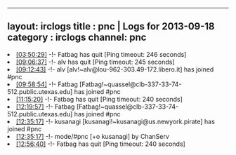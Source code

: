 
---
layout: irclogs
title : pnc | Logs for 2013-09-18
category : irclogs
channel: pnc
---
<li class="logitem"><a href="#03:50:29" name="03:50:29" class="time">[03:50:29]</a> -!- <span class="quit">Fatbag</span> has quit [Ping timeout: 246 seconds] </li>
<li class="logitem"><a href="#09:06:37" name="09:06:37" class="time">[09:06:37]</a> -!- <span class="quit">alv</span> has quit [Ping timeout: 245 seconds] </li>
<li class="logitem"><a href="#09:12:43" name="09:12:43" class="time">[09:12:43]</a> -!- <span class="join">alv</span> [alv!~alv@lou-962-303.49-172.libero.it] has joined #pnc </li>
<li class="logitem"><a href="#09:58:54" name="09:58:54" class="time">[09:58:54]</a> -!- <span class="join">Fatbag</span> [Fatbag!~quassel@clb-337-33-74-512.public.utexas.edu] has joined #pnc </li>
<li class="logitem"><a href="#11:15:20" name="11:15:20" class="time">[11:15:20]</a> -!- <span class="quit">Fatbag</span> has quit [Ping timeout: 240 seconds] </li>
<li class="logitem"><a href="#12:19:57" name="12:19:57" class="time">[12:19:57]</a> -!- <span class="join">Fatbag</span> [Fatbag!~quassel@clb-337-33-74-512.public.utexas.edu] has joined #pnc </li>
<li class="logitem"><a href="#12:35:17" name="12:35:17" class="time">[12:35:17]</a> -!- <span class="join">kusanagi</span> [kusanagi!~kusanagi@us.newyork.pirate] has joined #pnc </li>
<li class="logitem"><a href="#12:35:17" name="12:35:17" class="time">[12:35:17]</a> -!- mode/<span class="mode">#pnc</span> [+o kusanagi] by ChanServ </li>
<li class="logitem"><a href="#12:56:40" name="12:56:40" class="time">[12:56:40]</a> -!- <span class="quit">Fatbag</span> has quit [Ping timeout: 240 seconds] </li>



